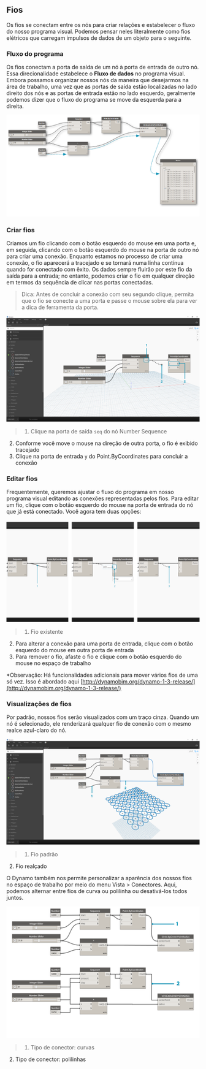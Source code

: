 

## Fios

Os fios se conectam entre os nós para criar relações e estabelecer o fluxo do nosso programa visual. Podemos pensar neles literalmente como fios elétricos que carregam impulsos de dados de um objeto para o seguinte.

### Fluxo do programa

Os fios conectam a porta de saída de um nó à porta de entrada de outro nó. Essa direcionalidade estabelece o **Fluxo de dados** no programa visual. Embora possamos organizar nossos nós da maneira que desejarmos na área de trabalho, uma vez que as portas de saída estão localizadas no lado direito dos nós e as portas de entrada estão no lado esquerdo, geralmente podemos dizer que o fluxo do programa se move da esquerda para a direita.

![Fluxo do programa](images/3-2/00-ProgramFlow.png)

### Criar fios

Criamos um fio clicando com o botão esquerdo do mouse em uma porta e, em seguida, clicando com o botão esquerdo do mouse na porta de outro nó para criar uma conexão. Enquanto estamos no processo de criar uma conexão, o fio aparecerá a tracejado e se tornará numa linha contínua quando for conectado com êxito. Os dados sempre fluirão por este fio da saída para a entrada; no entanto, podemos criar o fio em qualquer direção em termos da sequência de clicar nas portas conectadas.

> Dica: Antes de concluir a conexão com seu segundo clique, permita que o fio se conecte a uma porta e passe o mouse sobre ela para ver a dica de ferramenta da porta.

![Criar fios](images/3-2/01-CreatingWires.png)

> 1. Clique na porta de saída ```seq``` do nó Number Sequence
2. Conforme você move o mouse na direção de outra porta, o fio é exibido tracejado
3. Clique na porta de entrada ```y``` do Point.ByCoordinates para concluir a conexão

### Editar fios

Frequentemente, queremos ajustar o fluxo do programa em nosso programa visual editando as conexões representadas pelos fios. Para editar um fio, clique com o botão esquerdo do mouse na porta de entrada do nó que já está conectado. Você agora tem duas opções:

![Editar fios](images/3-2/02-EditingWires.png)

> 1. Fio existente
2. Para alterar a conexão para uma porta de entrada, clique com o botão esquerdo do mouse em outra porta de entrada
3. Para remover o fio, afaste o fio e clique com o botão esquerdo do mouse no espaço de trabalho

*Observação: Há funcionalidades adicionais para mover vários fios de uma só vez. Isso é abordado aqui [http://dynamobim.org/dynamo-1-3-release/](http://dynamobim.org/dynamo-1-3-release/)

### Visualizações de fios

Por padrão, nossos fios serão visualizados com um traço cinza. Quando um nó é selecionado, ele renderizará qualquer fio de conexão com o mesmo realce azul-claro do nó.

![Visualização de fios](images/3-2/03-WirePreview.png)

> 1. Fio padrão
2. Fio realçado

O Dynamo também nos permite personalizar a aparência dos nossos fios no espaço de trabalho por meio do menu Vista > Conectores. Aqui, podemos alternar entre fios de curva ou polilinha ou desativá-los todos juntos.

![Conectores de fio](images/3-2/04-WireConnectors.png)

> 1. Tipo de conector: curvas
2. Tipo de conector: polilinhas

